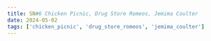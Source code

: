 ```yaml
---
title: SN#6 Chicken Picnic, Drug Store Romeos, Jemima Coulter
date: 2024-05-02
tags: ['chicken_picnic', 'drug_store_romeos', 'jemima_coulter']
---
```

